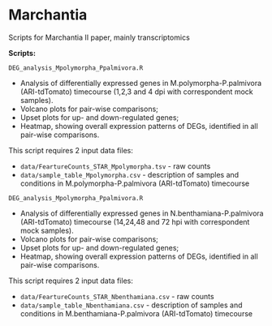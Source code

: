 # Marchantia

Scripts for Marchantia II paper, mainly transcriptomics

**Scripts:**

``DEG_analysis_Mpolymorpha_Ppalmivora.R``

- Analysis of differentially expressed genes in M.polymorpha-P.palmivora (ARI-tdTomato) timecourse (1,2,3 and 4 dpi with correspondent mock samples).
- Volcano plots for pair-wise comparisons;
- Upset plots for up- and down-regulated genes;
- Heatmap, showing overall expression patterns of DEGs, identified in all pair-wise comparisons.

This script requires 2 input data files:
- ``data/FeartureCounts_STAR_Mpolymorpha.tsv`` - raw counts
- ``data/sample_table_Mpolymorpha.csv`` - description of samples and conditions in M.polymorpha-P.palmivora (ARI-tdTomato) timecourse


``DEG_analysis_Mpolymorpha_Ppalmivora.R``
- Analysis of differentially expressed genes in N.benthamiana-P.palmivora (ARI-tdTomato) timecourse (14,24,48 and 72 hpi with correspondent mock samples).
- Volcano plots for pair-wise comparisons;
- Upset plots for up- and down-regulated genes;
- Heatmap, showing overall expression patterns of DEGs, identified in all pair-wise comparisons.

This script requires 2 input data files:
- ``data/FeartureCounts_STAR_Nbenthamiana.csv`` - raw counts
- ``data/sample_table_Nbenthamiana.csv`` - description of samples and conditions in M.benthamiana-P.palmivora (ARI-tdTomato) timecourse
